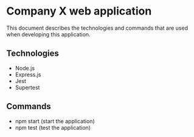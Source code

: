 # Company X web application

This document describes the technologies and commands that are used when developing this application.

## Technologies

- Node.js
- Express.js
- Jest
- Supertest

## Commands

- npm start (start the application)
- npm test (test the application)
